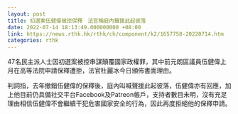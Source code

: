 ```yaml
---
layout: post
title: 初選案伍健偉被拒保釋　法官稱庭內聲援此起彼落
date: 2022-07-14 18:13:49.000000000 +08:00
link: https://news.rthk.hk/rthk/ch/component/k2/1657758-20220714.htm
categories: rthk
---
```


47名民主派人士因初選案被控串謀顛覆國家政權罪，其中前元朗區議員伍健偉上月在高等法院申請保釋遭拒，法官杜麗冰今日頒佈書面理由。

判詞指，去年撤銷伍健偉的保釋後，庭內叫喊聲援此起彼落，伍健偉亦有回應，加上他目前仍具備社交平台Facebook及Patreon帳戶，支持者數目未明，沒有充足理由相信伍健偉不會繼續干犯危害國家安全的行為，因此再度拒絕他的保釋申請。
